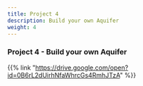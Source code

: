 ```yaml
---
title: Project 4
description: Build your own Aquifer
weight: 4
---
```


### Project 4 - Build your own Aquifer

{{% link "https://drive.google.com/open?id=0B6rL2dUirhNfaWhrcGs4RmhJTzA" %}}
